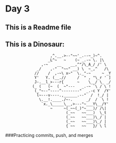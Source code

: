 # Day 3

## This is a Readme file

## This is a Dinosaur:
   
                        ,^.__.>--"~~'_.--~_)~^.  
                       _L^~   ~    (~ _.-~ \. |\     
                    ,-~    __    __,^"/\_A_/ /' \ 
                  _/    ,-"  "~~" __) \  ~_,^   /\  
                 //    /  ,-~\ x~"  \._"-~     ~ _Y  
                 Y'   Y. (__.//     /  " , "\_r ' ]   
                 J-.__l_>---r{      ~    \__/ \_ _/  
                (_ (   (~  (  ~"---   _.-~ `\ / \ !   
                 (_"~--^----^--------"  _.-c Y  /Y'  
                  l~---v----.,______.--"  /  !_/ |   
                   \.__!.____./~-.      _/  /  \ !  
                    `x._\_____\__,>---"~___Y\__/Y'  
                        ~     ~(_~~(_)"~___)/ /\|   
                               (_~~   ~~___)  \_t  
                               (_~~   ~~___)\_/ |  
                               (_~~   ~~___)\_/ |   
                               { ~~   ~~   }/ \ l

###Practicing commits, push, and merges